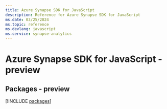 ```yaml
---
title: Azure Synapse SDK for JavaScript
description: Reference for Azure Synapse SDK for JavaScript
ms.date: 03/25/2024
ms.topic: reference
ms.devlang: javascript
ms.service: synapse-analytics
---
```

# Azure Synapse SDK for JavaScript - preview
## Packages - preview
[!INCLUDE [packages](synapse-index.md)]